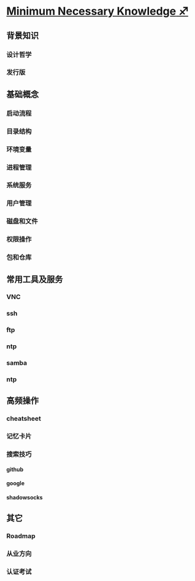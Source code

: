 # [**Minimum Necessary Knowledge** ♐](minimum_necessary_knowledge/overview.md)

<!-- ## [内容概览](minimum_necessary_knowledge/overview.md) -->

## 背景知识
### 设计哲学
### 发行版


## 基础概念
### 启动流程
### 目录结构
### 环境变量
### 进程管理
### 系统服务
### 用户管理
### 磁盘和文件
### 权限操作
### 包和仓库


## 常用工具及服务
### VNC
### ssh
### ftp
### ntp
### samba
### ntp

## 高频操作
### cheatsheet
<!-- github 上总结的多语言，单页面的仓库，但是，我怎么知道自己掌握哪些呢？
使用 anki 可以方便的做到。 -->
<!-- [anki 卡片仓库]() -->

### 记忆卡片
### 搜索技巧
#### github
#### google
#### shadowsocks

## 其它
### Roadmap
### 从业方向
### 认证考试


